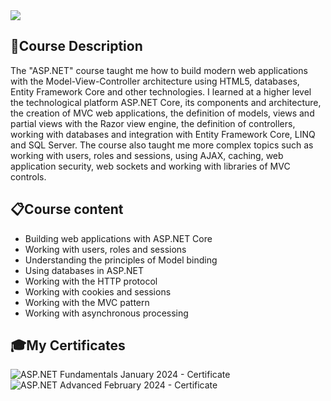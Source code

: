 <img src="https://capsule-render.vercel.app/api?type=waving&color=0:552586,100:a82da8&height=300&section=header&text=ASP.NET&fontSize=90&fontAlignY=40"/>

### <h2> 📑Course Description </h2>
The "ASP.NET" course taught me how to build modern web applications with the Model-View-Controller architecture using HTML5, databases, Entity Framework Core and other technologies. I learned at a higher level the technological platform ASP.NET Core, its components and architecture, the creation of MVC web applications, the definition of models, views and partial views with the Razor view engine, the definition of controllers, working with databases and integration with Entity Framework Core, LINQ and SQL Server. The course also taught me more complex topics such as working with users, roles and sessions, using AJAX, caching, web application security, web sockets and working with libraries of MVC controls.

### <h2> 📋Course content </h2>
- Building web applications with ASP.NET Core
- Working with users, roles and sessions
- Understanding the principles of Model binding
- Using databases in ASP.NET
- Working with the HTTP protocol
- Working with cookies and sessions
- Working with the MVC pattern
- Working with asynchronous processing

### <h2> 🎓My Certificates </h2>
![ASP.NET Fundamentals January 2024 - Certificate](https://github.com/viktordanchev/SoftUni-Courses/assets/115632936/89253ade-1aef-4b8c-86f6-6a9be0a8ef3b)
![ASP.NET Advanced February 2024 - Certificate](https://github.com/viktordanchev/SoftUni-Courses/assets/115632936/6b99f1dd-9e3c-42a2-bc39-395f99da2ea7)

